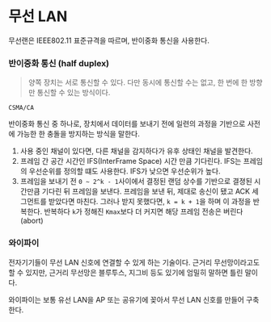 # 무선 LAN

무선랜은 IEEE802.11 표준규격을 따르며, 반이중화 통신을 사용한다.

### 반이중화 통신 (half duplex)

> 양쪽 장치는 서로 통신할 수 있다. 다만 동시에 통신할 수는 없고, 한 번에 한 방향만 통신할 수 있는 방식이다.

`CSMA/CA`

반이중화 통신 중 하나로, 장치에서 데이터를 보내기 전에 일련의 과정을 기반으로 사전에 가능한 한 충돌을 방지하는 방식을 말한다.

1. 사용 중인 채널이 있다면, 다른 채널을 감지하다가 유후 상태인 채널을 발견한다.
2. 프레임 간 공간 시간인 IFS(InterFrame Space) 시간 만큼 기다린다. IFS는 프레임의 우선순위를 정의할 떄도 사용한다. IFS가 낮으면 우선순위가 높다.
3. 프레임을 보내기 전 `0 ~ 2^k - 1`사이에서 결정된 랜덤 상수를 기반으로 결졍된 시간만큼 기다린 뒤 프레임을 보낸다. 프레임을 보낸 뒤, 제대로 송신이 됐고 ACK 세그먼트를 받았다면 마친다. 그러나 받지 못했다면, `k = k + 1`을 하며 이 과정을 반복한다. 반복하다 `k`가 정해진 `Kmax`보다 더 커지면 해당 프레임 전송은 버린다(abort)

### 와이파이

전자기기들이 무선 LAN 신호에 연결할 수 있게 하는 기술이다.
근거리 무선망이라고도 할 수 있지만, 근거리 무선망은 블루투스, 지그비 등도 있기에 엄밀히 말하면 틀린 말이다.

와이파이는 보통 유선 LAN을 AP 또는 공유기에 꽂아서 무선 LAN 신호를 만들어 구축한다.

